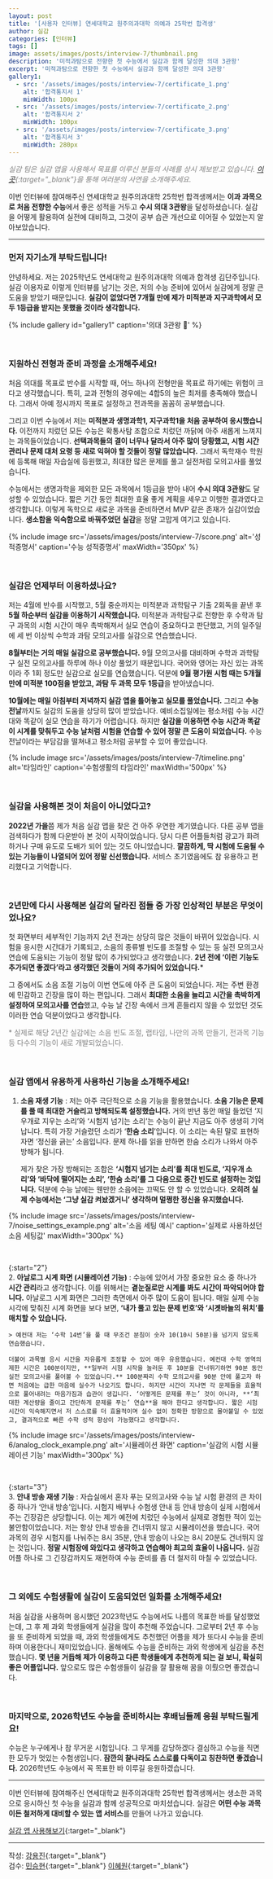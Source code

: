 ```yaml
---
layout: post
title: '[사용자 인터뷰] 연세대학교 원주의과대학 의예과 25학번 합격생'
author: 실감
categories: [인터뷰]
tags: []
image: assets/images/posts/interview-7/thumbnail.png
description: '미적과탐으로 전향한 첫 수능에서 실감과 함께 달성한 의대 3관왕'
excerpt: '미적과탐으로 전향한 첫 수능에서 실감과 함께 달성한 의대 3관왕'
gallery1:
  - src: '/assets/images/posts/interview-7/certificate_1.png'
    alt: '합격통지서 1'
    minWidth: 100px
  - src: '/assets/images/posts/interview-7/certificate_2.png'
    alt: '합격통지서 2'
    minWidth: 100px
  - src: '/assets/images/posts/interview-7/certificate_3.png'
    alt: '합격통지서 3'
    minWidth: 280px
---
```


<span style="color:gray">_실감 팀은 실감 앱을 사용해서 목표를 이루신 분들의 사례를 상시 제보받고 있습니다. [이곳](https://forms.gle/foGQ2DYA8CPqvcMV6){:target="\_blank"}을 통해 여러분의 사연을 소개해주세요._</span>

이번 인터뷰에 참여해주신 연세대학교 원주의과대학 25학번 합격생께서는 **이과 과목으로 처음 전향한 수능**에서 좋은 성적을 거두고 **수시 의대 3관왕**을 달성하셨습니다. 실감을 어떻게 활용하여 실전에 대비하고, 그것이 공부 습관 개선으로 이어질 수 있었는지 알아보았습니다.

---

### 먼저 자기소개 부탁드립니다!

안녕하세요. 저는 2025학년도 연세대학교 원주의과대학 의예과 합격생 김단주입니다. 실감 이용자로 이렇게 인터뷰를 남기는 것은, 저의 수능 준비에 있어서 실감에게 정말 큰 도움을 받았기 때문입니다. **실감이 없었다면 7개월 만에 제가 미적분과 지구과학에서 모두 1등급을 받지는 못했을 것이라 생각합니다.**

{% include gallery id="gallery1" caption='의대 3관왕 🎉' %}

<br>

### 지원하신 전형과 준비 과정을 소개해주세요!

처음 의대를 목표로 반수를 시작할 때, 어느 하나의 전형만을 목표로 하기에는 위험이 크다고 생각했습니다. 특히, 교과 전형의 경우에는 4합5의 높은 최저를 충족해야 했습니다. 그래서 아예 정시까지 목표로 설정하고 전과목을 꼼꼼히 공부했습니다.

그리고 이번 수능에서 저는 **미적분과 생명과학1, 지구과학1을 처음 공부하여 응시했습니다.** 이전까지 치렀던 모든 수능은 확통사탐 조합으로 치렀던 까닭에 아주 새롭게 느껴지는 과목들이었습니다. **선택과목들의 결이 너무나 달라서 아주 많이 당황했고, 시험 시간 관리나 문제 대처 요령 등 새로 익혀야 할 것들이 정말 많았습니다.** 그래서 독학재수 학원에 등록해 매일 자습실에 등원했고, 최대한 많은 문제를 풀고 실전처럼 모의고사를 풀었습니다.

수능에서는 생명과학을 제외한 모든 과목에서 1등급을 받아 내어 **수시 의대 3관왕**도 달성할 수 있었습니다. 짧은 기간 동안 최대한 효율 좋게 계획을 세우고 이행한 결과였다고 생각합니다. 이렇게 독학으로 새로운 과목을 준비하면서 MVP 같은 존재가 실감이었습니다. **생소함을 익숙함으로 바꿔주었던 실감**을 정말 고맙게 여기고 있습니다.

{% include image src='/assets/images/posts/interview-7/score.png' alt='성적증명서' caption='수능 성적증명서' maxWidth='350px' %}

<br>

### 실감은 언제부터 이용하셨나요?

저는 4월에 반수를 시작했고, 5월 중순까지는 미적분과 과학탐구 기출 2회독을 끝낸 후 **5월 하순부터 실감을 이용하기 시작했습니다.** 미적분과 과학탐구로 전향한 후 수학과 탐구 과목의 시험 시간이 매우 촉박해져서 실모 연습이 중요하다고 판단했고, 거의 일주일에 세 번 이상씩 수학과 과탐 모의고사를 실감으로 연습했습니다.

**8월부터는 거의 매일 실감으로 공부했습니다.** 9월 모의고사를 대비하며 수학과 과학탐구 실전 모의고사를 하루에 하나 이상 풀었기 때문입니다. 국어와 영어는 자신 있는 과목이라 주 1회 정도만 실감으로 실모를 연습했습니다. 덕분에 **9월 평가원 시험 때는 5개월 만에 미적분 100점을 받았고, 과탐 두 과목 모두 1등급**을 받아냈습니다.

**10월에는 매일 아침부터 저녁까지 실감 앱을 틀어놓고 실모를 풀었습니다.** 그리고 **수능 전날**까지도 실감의 도움을 상당히 많이 받았습니다. 예비소집일에는 평소처럼 수능 시간대와 똑같이 실모 연습을 하기가 어렵습니다. 하지만 **실감을 이용하면 수능 시간과 똑같이 시계를 맞춰두고 수능 날처럼 시험을 연습할 수 있어 정말 큰 도움이 되었습니다.** 수능 전날이라는 부담감을 떨쳐내고 평소처럼 공부할 수 있어 좋았습니다.

{% include image src='/assets/images/posts/interview-7/timeline.png' alt='타임라인' caption='수험생활의 타임라인' maxWidth='500px' %}

<br>

### 실감을 사용해본 것이 처음이 아니었다고?

**2022년 가을**쯤 제가 처음 실감 앱을 찾은 건 아주 우연한 계기였습니다. 다른 공부 앱을 검색하다가 함께 다운받아 본 것이 시작이었습니다. 당시 다른 어플들처럼 광고가 화려하거나 구매 유도로 도배가 되어 있는 것도 아니었습니다. **깔끔하게, 딱 시험에 도움될 수 있는 기능들이 나열되어 있어 정말 신선했습니다.** 서비스 초기였음에도 참 유용하고 편리했다고 기억합니다.

<br>

### 2년만에 다시 사용해본 실감의 달라진 점들 중 가장 인상적인 부분은 무엇이었나요?

첫 화면부터 세부적인 기능까지 2년 전과는 상당히 많은 것들이 바뀌어 있었습니다. 시험을 응시한 시간대가 기록되고, 소음의 종류별 빈도를 조절할 수 있는 등 실전 모의고사 연습에 도움되는 기능이 정말 많이 추가되었다고 생각했습니다. **2년 전에 ‘이런 기능도 추가되면 좋겠다’라고 생각했던 것들이 거의 추가되어 있었습니다.**\*

그 중에서도 소음 조절 기능이 이번 연도에 아주 큰 도움이 되었습니다. 저는 주변 환경에 민감하고 긴장을 많이 하는 편입니다. 그래서 **최대한 소음을 늘리고 시간을 촉박하게 설정하여 모의고사를 연습**했고, 수능 날 긴장 속에서 크게 흔들리지 않을 수 있었던 것도 이러한 연습 덕분이었다고 생각합니다.

<span style="color:gray">\* 실제로 해당 2년간 실감에는 소음 빈도 조절, 랩타임, 나만의 과목 만들기, 전과목 기능 등 다수의 기능이 새로 개발되었습니다.</span>

<br>

### 실감 앱에서 유용하게 사용하신 기능을 소개해주세요!

1. **소음 재생 기능** : 저는 아주 극단적으로 소음 기능을 활용했습니다. **소음 기능은 문제를 풀 때 최대한 거슬리고 방해되도록 설정했습니다.** 거의 반년 동안 매일 들었던 ‘지우개로 지우는 소리’와 ‘시험지 넘기는 소리’는 수능이 끝난 지금도 아주 생생히 기억납니다. 특히 가장 거슬렸던 소리가 ‘**한숨 소리**’입니다. 이 소리는 속된 말로 표현하자면 ‘정신을 긁는’ 소음입니다. 문제 하나를 읽을 만하면 한숨 소리가 나와서 아주 방해가 됩니다.

   제가 찾은 가장 방해되는 조합은 **‘시험지 넘기는 소리’를 최대 빈도로, ‘지우개 소리’와 ‘바닥에 떨어지는 소리’, ‘한숨 소리’를 그 다음으로 중간 빈도로 설정하는 것입니다.** 덕분에 수능 날에는 웬만한 소음에는 끄떡도 안 할 수 있었습니다. **오히려 실제 수능에서는 ‘그냥 실감 켜놨겠거니’ 생각하며 멀쩡한 정신을 유지했습니다.**

{% include image src='/assets/images/posts/interview-7/noise_settings_example.png' alt='소음 세팅 예시' caption='실제로 사용하셨던 소음 세팅값' maxWidth='300px' %}

<br>

{:start="2"}  
2. **아날로그 시계 화면 (시뮬레이션 기능)** : 수능에 있어서 가장 중요한 요소 중 하나가 **시간 관리**라고 생각합니다. 이를 위해서는 **곁눈질로만 시계를 봐도 시간이 파악되어야 합니다.** 아날로그 시계 화면은 그러한 측면에서 아주 많이 도움이 됩니다. 매일 실제 수능 시각에 맞춰진 시계 화면을 보다 보면, **‘내가 풀고 있는 문제 번호’와 ‘시곗바늘의 위치’를 매치할 수 있습니다.**

    > 예컨대 저는 ‘수학 14번’을 풀 때 무조건 분침이 숫자 10(10시 50분)을 넘기지 않도록 연습했습니다.

    더불어 과목별 응시 시간을 자유롭게 조정할 수 있어 매우 유용했습니다. 예컨대 수학 영역의 제한 시간은 100분이지만, **일부러 시험 시작을 눌러둔 후 10분을 건너뛰기하면 90분 동안 실전 모의고사를 풀어볼 수 있었습니다.** 100분짜리 수학 모의고사를 90분 안에 풀고자 하면 처음에는 급한 마음에 실수가 나오기도 합니다. 하지만 시간이 지나면 각 문제들을 효율적으로 풀어내려는 마음가짐과 습관이 생깁니다. ‘어떻게든 문제를 푸는’ 것이 아니라, **‘최대한 계산량을 줄이고 간단하게 문제를 푸는’ 연습**을 해야 한다고 생각합니다. 짧은 시험 시간이 익숙해지면서 저 스스로를 더 효율적이며 실수 없이 정확한 방향으로 몰아붙일 수 있었고, 결과적으로 빠른 수학 성적 향상이 가능했다고 생각합니다.

{% include image src='/assets/images/posts/interview-6/analog_clock_example.png' alt='시뮬레이션 화면' caption='실감의 시험 시뮬레이션 기능' maxWidth='300px' %}

<br>

{:start="3"}  
3. **안내 방송 재생 기능** : 자습실에서 혼자 푸는 모의고사와 수능 날 시험 환경의 큰 차이 중 하나가 ‘안내 방송’입니다. 시험지 배부나 수험생 안내 등 안내 방송이 실제 시험에서 주는 긴장감은 상당합니다. 이는 제가 예전에 치렀던 수능에서 실제로 경험한 적이 있는 불안함이었습니다. 저는 항상 안내 방송을 건너뛰지 않고 시뮬레이션을 했습니다. 국어 과목의 경우 시험지를 나눠주는 8시 35분, 안내 방송이 나오는 8시 20분도 건너뛰지 않는 것입니다. **정말 시험장에 와있다고 생각하고 연습해야 최고의 효율이 나옵니다.** 실감 어플 하나로 그 긴장감까지도 재현하여 수능 준비를 좀 더 철저히 마칠 수 있었습니다.

<br>

### 그 외에도 수험생활에 실감이 도움되었던 일화를 소개해주세요!

처음 실감을 사용하며 응시했던 2023학년도 수능에서도 나름의 목표한 바를 달성했었는데, 그 후 제 과외 학생들에게 실감을 많이 추천해 주었습니다. 그로부터 2년 후 수능을 또 준비하게 되었을 때, 과외 학생들에게도 추천했던 어플을 제가 또다시 수능을 준비하며 이용한다니 재미있었습니다. 올해에도 수능을 준비하는 과외 학생에게 실감을 추천했습니다. **몇 년을 거듭해 제가 이용하고 다른 학생들에게 추천하게 되는 걸 보니, 확실히 좋은 어플입니다.** 앞으로도 많은 수험생들이 실감을 잘 활용해 꿈을 이뤘으면 좋겠습니다.

<br>

### 마지막으로, 2026학년도 수능을 준비하시는 후배님들께 응원 부탁드릴게요!

수능은 누구에게나 참 무거운 시험입니다. 그 무게를 감당하겠다 결심하고 수능을 직면한 모두가 멋있는 수험생입니다. **잠깐의 찰나라도 스스로를 다독이고 칭찬하면 좋겠습니다.** 2026학년도 수능에서 꼭 목표한 바 이루길 응원하겠습니다.

---

이번 인터뷰에 참여해주신 연세대학교 원주의과대학 25학번 합격생께서는 생소한 과목으로 응시하신 첫 수능을 실감과 함께 성공적으로 마치셨습니다. 실감은 **어떤 수능 과목이든 철저하게 대비할 수 있는 앱 서비스**를 만들어 나가고 있습니다.

[실감 앱 사용해보기](http://silgam.app/download){:target="\_blank"}

---

작성: [강용진](https://www.instagram.com/self_educator){:target="\_blank"}  
검수: [민승현](https://www.linkedin.com/in/seunghyunmin/){:target="\_blank"} [이혜원](https://www.instagram.com/hyermione_hyeranger/){:target="\_blank"}
